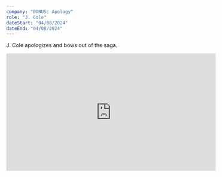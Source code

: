 ```yaml
---
company: "BONUS: Apology"
role: "J. Cole"
dateStart: "04/08/2024"
dateEnd: "04/08/2024"
---
```


J. Cole apologizes and bows out of the saga.

<iframe width="560" height="315" src="https://www.youtube.com/embed/L9MTWBvv8Tg?si=wj-E5UQ-5go9HTbt" title="YouTube video player" frameborder="0" allow="accelerometer; autoplay; clipboard-write; encrypted-media; gyroscope; picture-in-picture; web-share" referrerpolicy="strict-origin-when-cross-origin" allowfullscreen></iframe>
